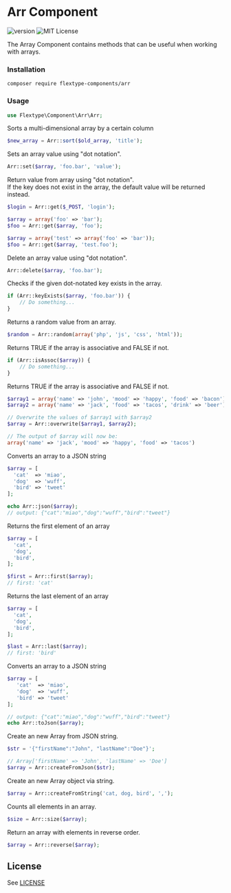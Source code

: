 # Arr Component
![version](https://img.shields.io/badge/version-1.2.3-brightgreen.svg?style=flat-square)
![MIT License](https://img.shields.io/badge/license-MIT-blue.svg?style=flat-square)

The Array Component contains methods that can be useful when working with arrays.

### Installation

```
composer require flextype-components/arr
```

### Usage

```php
use Flextype\Component\Arr\Arr;
```

Sorts a multi-dimensional array by a certain column
```php
$new_array = Arr::sort($old_array, 'title');
```

Sets an array value using "dot notation".
```php
Arr::set($array, 'foo.bar', 'value');
```

Return value from array using "dot notation".  
If the key does not exist in the array, the default value will be returned instead.
```php
$login = Arr::get($_POST, 'login');  

$array = array('foo' => 'bar');  
$foo = Arr::get($array, 'foo');  

$array = array('test' => array('foo' => 'bar'));  
$foo = Arr::get($array, 'test.foo');
```

Delete an array value using "dot notation".
```php
Arr::delete($array, 'foo.bar');
```

Checks if the given dot-notated key exists in the array.
```php  
if (Arr::keyExists($array, 'foo.bar')) {
    // Do something...
}
```

Returns a random value from an array.
```php
$random = Arr::random(array('php', 'js', 'css', 'html'));
```

Returns TRUE if the array is associative and FALSE if not.
```php
if (Arr::isAssoc($array)) {
    // Do something...
}
```

Returns TRUE if the array is associative and FALSE if not.
```php
$array1 = array('name' => 'john', 'mood' => 'happy', 'food' => 'bacon');
$array2 = array('name' => 'jack', 'food' => 'tacos', 'drink' => 'beer');

// Overwrite the values of $array1 with $array2
$array = Arr::overwrite($array1, $array2);

// The output of $array will now be:
array('name' => 'jack', 'mood' => 'happy', 'food' => 'tacos')
```

Converts an array to a JSON string
```php
$array = [
  'cat'  => 'miao',
  'dog'  => 'wuff',
  'bird' => 'tweet'
];

echo Arr::json($array);
// output: {"cat":"miao","dog":"wuff","bird":"tweet"}
```

Returns the first element of an array
```php
$array = [
  'cat',
  'dog',
  'bird',
];

$first = Arr::first($array);
// first: 'cat'
```

Returns the last element of an array
```php
$array = [
  'cat',
  'dog',
  'bird',
];

$last = Arr::last($array);
// first: 'bird'
```

Converts an array to a JSON string
```php
$array = [
   'cat'  => 'miao',
   'dog'  => 'wuff',
   'bird' => 'tweet'
];

// output: {"cat":"miao","dog":"wuff","bird":"tweet"}
echo Arr::toJson($array);
```

Create an new Array from JSON string.
```php
$str = '{"firstName":"John", "lastName":"Doe"}';

// Array['firstName' => 'John', 'lastName' => 'Doe']
$array = Arr::createFromJson($str);
```

Create an new Array object via string.
```php
$array = Arr::createFromString('cat, dog, bird', ',');
```

Counts all elements in an array.
```php
$size = Arr::size($array);
```

Return an array with elements in reverse order.
```php
$array = Arr::reverse($array);
```

## License
See [LICENSE](https://github.com/flextype-components/arr/blob/master/LICENSE)
